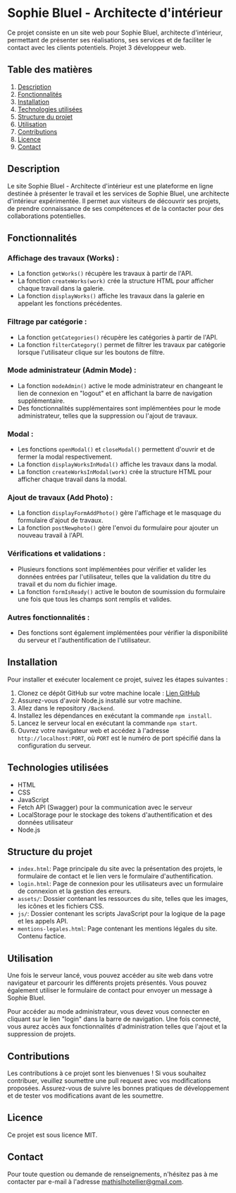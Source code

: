 # Sophie Bluel - Architecte d'intérieur

Ce projet consiste en un site web pour Sophie Bluel, architecte d'intérieur, permettant de présenter ses réalisations, ses services et de faciliter le contact avec les clients potentiels. Projet 3 développeur web.

## Table des matières

1. [Description](#description)
2. [Fonctionnalités](#fonctionnalités)
3. [Installation](#installation)
4. [Technologies utilisées](#technologies-utilisées)
5. [Structure du projet](#structure-du-projet)
6. [Utilisation](#utilisation)
7. [Contributions](#contributions)
8. [Licence](#licence)
9. [Contact](#contact)

## Description

Le site Sophie Bluel - Architecte d'intérieur est une plateforme en ligne destinée à présenter le travail et les services de Sophie Bluel, une architecte d'intérieur expérimentée. Il permet aux visiteurs de découvrir ses projets, de prendre connaissance de ses compétences et de la contacter pour des collaborations potentielles.

## Fonctionnalités

### Affichage des travaux (Works) :

- La fonction `getWorks()` récupère les travaux à partir de l'API.
- La fonction `createWorks(work)` crée la structure HTML pour afficher chaque travail dans la galerie.
- La fonction `displayWorks()` affiche les travaux dans la galerie en appelant les fonctions précédentes.

### Filtrage par catégorie :

- La fonction `getCategories()` récupère les catégories à partir de l'API.
- La fonction `filterCategory()` permet de filtrer les travaux par catégorie lorsque l'utilisateur clique sur les boutons de filtre.

### Mode administrateur (Admin Mode) :

- La fonction `modeAdmin()` active le mode administrateur en changeant le lien de connexion en "logout" et en affichant la barre de navigation supplémentaire.
- Des fonctionnalités supplémentaires sont implémentées pour le mode administrateur, telles que la suppression ou l'ajout de travaux.

### Modal :

- Les fonctions `openModal()` et `closeModal()` permettent d'ouvrir et de fermer la modal respectivement.
- La fonction `displayWorksInModal()` affiche les travaux dans la modal.
- La fonction `createWorksInModal(work)` crée la structure HTML pour afficher chaque travail dans la modal.

### Ajout de travaux (Add Photo) :

- La fonction `displayFormAddPhoto()` gère l'affichage et le masquage du formulaire d'ajout de travaux.
- La fonction `postNewphoto()` gère l'envoi du formulaire pour ajouter un nouveau travail à l'API.

### Vérifications et validations :

- Plusieurs fonctions sont implémentées pour vérifier et valider les données entrées par l'utilisateur, telles que la validation du titre du travail et du nom du fichier image.
- La fonction `formIsReady()` active le bouton de soumission du formulaire une fois que tous les champs sont remplis et valides.

### Autres fonctionnalités :

- Des fonctions sont également implémentées pour vérifier la disponibilité du serveur et l'authentification de l'utilisateur.

## Installation

Pour installer et exécuter localement ce projet, suivez les étapes suivantes :

1. Clonez ce dépôt GitHub sur votre machine locale : [Lien GitHub](https://github.com/OpenClassrooms-Student-Center/Portfolio-architecte-sophie-bluel.git)
2. Assurez-vous d'avoir Node.js installé sur votre machine.
3. Allez dans le repository `/Backend`.
4. Installez les dépendances en exécutant la commande `npm install`.
5. Lancez le serveur local en exécutant la commande `npm start`.
6. Ouvrez votre navigateur web et accédez à l'adresse `http://localhost:PORT`, où `PORT` est le numéro de port spécifié dans la configuration du serveur.

## Technologies utilisées

- HTML
- CSS
- JavaScript
- Fetch API (Swagger) pour la communication avec le serveur
- LocalStorage pour le stockage des tokens d'authentification et des données utilisateur
- Node.js

## Structure du projet

- `index.html`: Page principale du site avec la présentation des projets, le formulaire de contact et le lien vers le formulaire d'authentification.
- `login.html`: Page de connexion pour les utilisateurs avec un formulaire de connexion et la gestion des erreurs.
- `assets/`: Dossier contenant les ressources du site, telles que les images, les icônes et les fichiers CSS.
- `js/`: Dossier contenant les scripts JavaScript pour la logique de la page et les appels API.
- `mentions-legales.html`: Page contenant les mentions légales du site. Contenu factice.

## Utilisation

Une fois le serveur lancé, vous pouvez accéder au site web dans votre navigateur et parcourir les différents projets présentés. Vous pouvez également utiliser le formulaire de contact pour envoyer un message à Sophie Bluel.

Pour accéder au mode administrateur, vous devez vous connecter en cliquant sur le lien "login" dans la barre de navigation. Une fois connecté, vous aurez accès aux fonctionnalités d'administration telles que l'ajout et la suppression de projets.

## Contributions

Les contributions à ce projet sont les bienvenues ! Si vous souhaitez contribuer, veuillez soumettre une pull request avec vos modifications proposées. Assurez-vous de suivre les bonnes pratiques de développement et de tester vos modifications avant de les soumettre.

## Licence

Ce projet est sous licence MIT.

## Contact

Pour toute question ou demande de renseignements, n'hésitez pas à me contacter par e-mail à l'adresse mathislhotellier@gmail.com.
